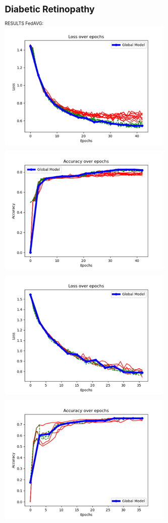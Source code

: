 # Diabetic Retinopathy
 RESULTS FedAVG:
 ![Losses FedAVG](Losses_FedAVG.png)

 ![Accuracies FedAVG](Accuracies_FedAVG.png)

 ![Losses SCAFFOLD](Losses_SCAFFOLD.png)

 ![Accuracies SCAFFOLD](Accuracies_SCAFFOLD.png)
